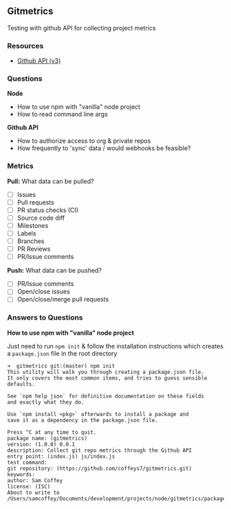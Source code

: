## Gitmetrics

Testing with github API for collecting project metrics

### Resources

- [Github API (v3)](https://developer.github.com/v3/)

### Questions

**Node**

- How to use npm with "vanilla" node project
- How to read command line args

**Github API**

- How to authorize access to org & private repos
- How frequently to 'sync' data / would webhooks be feasible?

### Metrics

**Pull:** What data can be pulled?

- [ ] Issues
- [ ] Pull requests
- [ ] PR status checks (CI)
- [ ] Source code diff
- [ ] Milestones
- [ ] Labels
- [ ] Branches
- [ ] PR Reviews
- [ ] PR/Issue comments

**Push:** What data can be pushed?

- [ ] PR/Issue comments
- [ ] Open/close issues
- [ ] Open/close/merge pull requests

### Answers to Questions

**How to use npm with "vanilla" node project**

Just need to run `npm init` & follow the installation instructions which creates a `package.json` file in the root directory

```
➜  gitmetrics git:(master) npm init
This utility will walk you through creating a package.json file.
It only covers the most common items, and tries to guess sensible defaults.

See `npm help json` for definitive documentation on these fields
and exactly what they do.

Use `npm install <pkg>` afterwards to install a package and
save it as a dependency in the package.json file.

Press ^C at any time to quit.
package name: (gitmetrics)
version: (1.0.0) 0.0.1
description: Collect git repo metrics through the Github API
entry point: (index.js) js/index.js
test command:
git repository: (https://github.com/coffeys7/gitmetrics.git)
keywords:
author: Sam Coffey
license: (ISC)
About to write to /Users/samcoffey/Documents/development/projects/node/gitmetrics/package.json:
```
